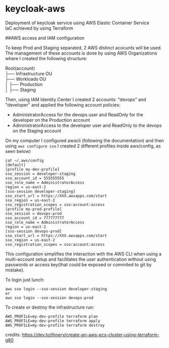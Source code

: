 # keycloak-aws
Deployment of keycloak service using AWS Elastic Container Service  
IaC achieved by using Terraform

##AWS access and IAM configuration

To keep Prod and Staging separated, 2 AWS distinct acocunts will be used. The management of these accounts is done by using AWS Organizations where I created the following structure: 

Root(account)   
├── Infrastructure OU  
├── Workloads OU   
│     ├── Production  
│     ├── Staging  

Then, using IAM Identity Center I created 2 accounts: "devops" and "developer" and applied the following account policies:
- AdministratorAccess for the devops user and ReadOnly for the developer on the Production account
- AdministratorAccess to the developer user and ReadOnly to the devops on the Staging account

On my computer I configured awscli (following the documentation) and then using ```aws configure sso``` I created 2 different profiles inside aws/config, as seen below)

```
cat ~/.aws/config
[default]
[profile my-dev-profile]
sso_session = developer-staging
sso_account_id = 555555555
sso_role_name = AdministratorAccess
region = us-east-2
[sso-session developer-staging]
sso_start_url = https://XXX.awsapps.com/start
sso_region = us-east-2
sso_registration_scopes = sso:account:access
[profile my-prod-profile]
sso_session = devops-prod
sso_account_id = 777777777
sso_role_name = AdministratorAccess
region = us-east-2
[sso-session devops-prod]
sso_start_url = https://XXX.awsapps.com/start
sso_region = us-east-2
sso_registration_scopes = sso:account:access
```

This configuration simplifies the interaction with the AWS CLI when using a multi-account setup and facilitates the user authentication without using passwords or access key(that could be exposed or commited to git by mistake). 

To login just lunch:
```
aws sso login --sso-session developer-staging
or
aws sso login --sso-session devops-prod
```

To create or destroy the infrastructure run:
```
AWS_PROFILE=my-dev-profile terraform plan
AWS_PROFILE=my-dev-profile terraform apply
AWS_PROFILE=my-dev-profile terraform destroy
```


credits: https://dev.to/thnery/create-an-aws-ecs-cluster-using-terraform-g80

